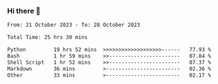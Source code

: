 ### Hi there 👋

<!--
**ututono/ututono** is a ✨ _special_ ✨ repository because its `README.md` (this file) appears on your GitHub profile.

Here are some ideas to get you started:

- 🔭 I’m currently working on ...
- 🌱 I’m currently learning ...
- 👯 I’m looking to collaborate on ...
- 🤔 I’m looking for help with ...
- 💬 Ask me about ...
- 📫 How to reach me: ...
- 😄 Pronouns: ...
- ⚡ Fun fact: ...
-->



<!--START_SECTION:waka-->

```txt
From: 21 October 2023 - To: 28 October 2023

Total Time: 25 hrs 30 mins

Python         19 hrs 52 mins  >>>>>>>>>>>>>>>>>>>------   77.93 %
Bash           1 hr 59 mins    >>-----------------------   07.84 %
Shell Script   1 hr 52 mins    >>-----------------------   07.37 %
Markdown       36 mins         >------------------------   02.36 %
Other          33 mins         >------------------------   02.17 %
```

<!--END_SECTION:waka-->
